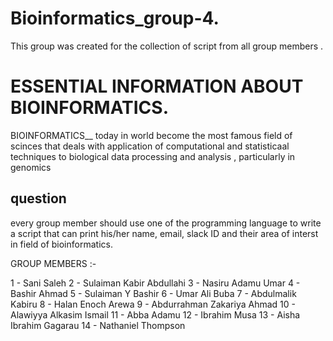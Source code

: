 # Bioinformatics_group-4.

This group was created for the collection of script from all group members .

# ESSENTIAL INFORMATION ABOUT BIOINFORMATICS.

BIOINFORMATICS__ today in world become the most famous field of scinces that deals with application of computational and statisticaal techniques to biological data processing and analysis , particularly in genomics 

## question 
every group member should use one of the programming language to write a script that can print his/her name, email, slack ID and their area of interst in field of bioinformatics.

GROUP MEMBERS :- 

1 - Sani Saleh
2 - Sulaiman Kabir Abdullahi
3 - Nasiru Adamu Umar
4 - Bashir Ahmad
5 - Sulaiman Y Bashir
6 - Umar Ali Buba
7 - Abdulmalik Kabiru
8 - Halan Enoch Arewa
9 - Abdurrahman Zakariya Ahmad
10 - Alawiyya Alkasim Ismail
11 - Abba Adamu
12 - Ibrahim Musa
13 - Aisha Ibrahim Gagarau
14 - Nathaniel Thompson
